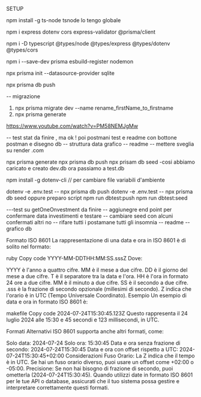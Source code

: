 SETUP

npm install -g ts-node
tsnode lo tengo globale

npm i express dotenv cors express-validator @prisma/client

npm i -D typescript @types/node @types/express @types/dotenv @types/cors

npm i --save-dev prisma esbuild-register nodemon

npx prisma init --datasource-provider sqlite

npx prisma db push

-- migrazione

1. npx prisma migrate dev --name rename_firstName_to_firstname
2. npx prisma generate

https://www.youtube.com/watch?v=PM58NEMJgMw

-- test stat da finire , ma ok ! poi postmani test e readme con bottone postman e disegno db
-- struttura data grafico
-- readme
-- mettere sveglia su render .com

npx prisma generate
npx prisma db push
npx prisam db seed
-cosi abbiamo caricato e creato dev.db
ora passiamo a test.db

npm install -g dotenv-cli // per cambiare file variabili d'ambiente

dotenv -e .env.test -- npx prisma db push
dotenv -e .env.test -- npx prisma db seed
oppure preparo script
npm run dbtest:push
npm run dbtest:seed

---test su getOneOnvestment da finire
-- aggiunegre end point per confermare data investimenti e testare
-- cambiare seed con alcuni confermati altri no
-- rifare tutti i postamane tutti gli insomnia
-- readme
-- grafico db

Formato ISO 8601
La rappresentazione di una data e ora in ISO 8601 è di solito nel formato:

ruby
Copy code
YYYY-MM-DDTHH:MM:SS.sssZ
Dove:

YYYY è l'anno a quattro cifre.
MM è il mese a due cifre.
DD è il giorno del mese a due cifre.
T è il separatore tra la data e l'ora.
HH è l'ora in formato 24 ore a due cifre.
MM è il minuto a due cifre.
SS è il secondo a due cifre.
.sss è la frazione di secondo opzionale (millesimi di secondo).
Z indica che l'orario è in UTC (Tempo Universale Coordinato).
Esempio
Un esempio di data e ora in formato ISO 8601 è:

makefile
Copy code
2024-07-24T15:30:45.123Z
Questo rappresenta il 24 luglio 2024 alle 15:30 e 45 secondi e 123 millisecondi, in UTC.

Formati Alternativi
ISO 8601 supporta anche altri formati, come:

Solo data: 2024-07-24
Solo ora: 15:30:45
Data e ora senza frazione di secondo: 2024-07-24T15:30:45
Data e ora con offset rispetto a UTC: 2024-07-24T15:30:45+02:00
Considerazioni
Fuso Orario: La Z indica che il tempo è in UTC. Se hai un fuso orario diverso, puoi usare un offset come +02:00 o -05:00.
Precisione: Se non hai bisogno di frazione di secondo, puoi ometterla (2024-07-24T15:30:45).
Quando utilizzi date in formato ISO 8601 per le tue API o database, assicurati che il tuo sistema possa gestire e interpretare correttamente questi formati.

